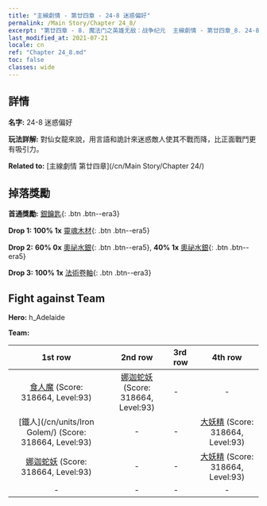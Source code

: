 ```yaml
---
title: "主線劇情 - 第廿四章 - 24-8 迷惑偏好"
permalink: /Main Story/Chapter 24_8/
excerpt: "第廿四章 - 8. 魔法门之英雄无敌：战争纪元  主線劇情 - 第廿四章_8. 24-8 迷惑偏好"
last_modified_at: 2021-07-21
locale: cn
ref: "Chapter 24_8.md"
toc: false
classes: wide
---
```


## 詳情

 **名字:** 24-8 迷惑偏好

 **玩法詳解:** 對仙女龍來說，用言語和詭計來迷惑敵人使其不戰而降，比正面戰鬥更有吸引力。

 **Related to:** [主線劇情 第廿四章](/cn/Main Story/Chapter 24/)

## 掉落獎勵

 **首通獎勵:** [銀鑰匙](/cn/Items/con_693/){: .btn .btn--era3}

 **Drop 1:** **100% 1x** [靈魂木材](/cn/Items/mat_83/){: .btn .btn--era5}

 **Drop 2:** **60% 0x** [奧祕水銀](/cn/Items/mat_77/){: .btn .btn--era5}, **40% 1x** [奧祕水銀](/cn/Items/mat_77/){: .btn .btn--era5}

 **Drop 3:** **100% 1x** [法術卷軸](/cn/Items/con_694/){: .btn .btn--era3}


## Fight against Team
 **Hero:** h_Adelaide

 **Team:**


  | 1st row | 2nd row | 3rd row | 4th row |
  |:----:|:----:|:----|:----:|
  | [食人魔](/cn/units/Ogre/) (Score: 318664, Level:93)  | [娜迦蛇妖](/cn/units/Naga/) (Score: 318664, Level:93)  | - | - |
  | [鐵人](/cn/units/Iron Golem/) (Score: 318664, Level:93)  | - | - | [大妖精](/cn/units/Gremlin/) (Score: 318664, Level:93)  |
  | [娜迦蛇妖](/cn/units/Naga/) (Score: 318664, Level:93)  | - | - | [大妖精](/cn/units/Gremlin/) (Score: 318664, Level:93)  |
  | - | - | - | - |


